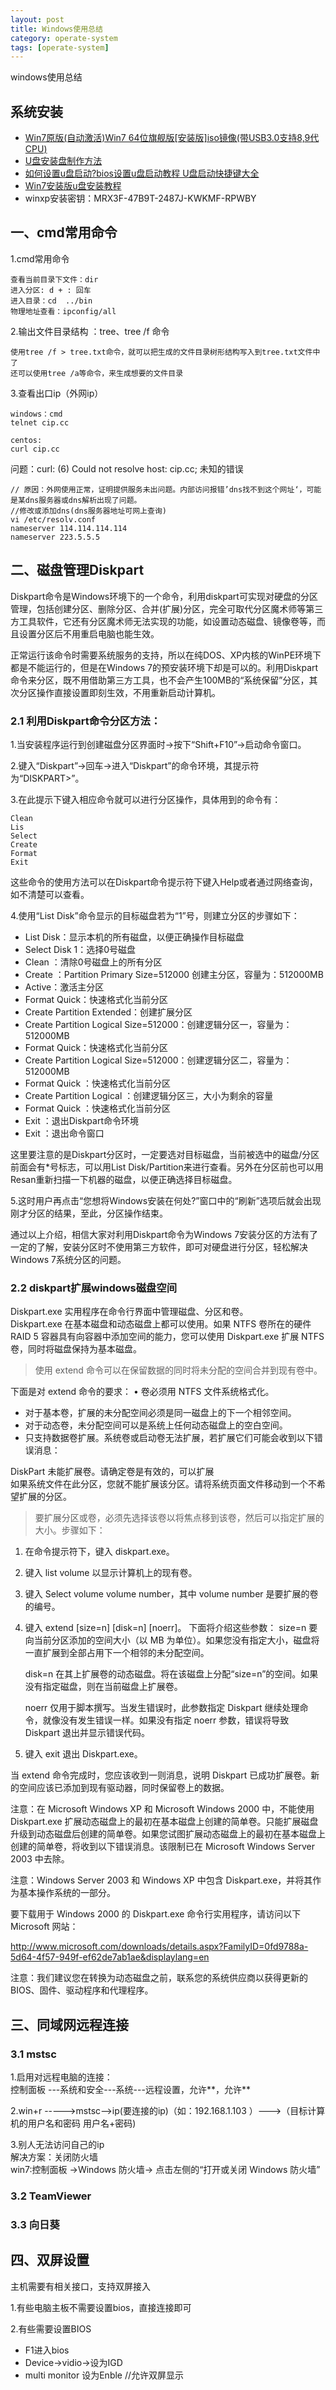 ```yaml
---
layout: post
title: Windows使用总结
category: operate-system
tags: [operate-system]
--- 
```


windows使用总结  

## 系统安装
- [Win7原版(自动激活)Win7 64位旗舰版[安装版]iso镜像(带USB3.0支持8,9代CPU)](http://www.winwin7.com/Win7QiJianBan/Win7AZB-3998.html)
- [U盘安装盘制作方法](http://www.winwin7.com/JC/AnZhuang-37.html)
- [如何设置u盘启动?bios设置u盘启动教程 U盘启动快捷键大全](http://www.winwin7.com/JC/AnZhuang-4.html)
- [Win7安装版u盘安装教程](http://www.winwin7.com/JC/AnZhuang-662.html)
- winxp安装密钥：MRX3F-47B9T-2487J-KWKMF-RPWBY

## 一、cmd常用命令
1.cmd常用命令  
```
查看当前目录下文件：dir
进入分区: d + : 回车  
进入目录：cd  ../bin  
物理地址查看：ipconfig/all
```
    
2.输出文件目录结构 ：tree、tree /f 命令   
```
使用tree /f > tree.txt命令，就可以把生成的文件目录树形结构写入到tree.txt文件中了
还可以使用tree /a等命令，来生成想要的文件目录
```

3.查看出口ip（外网ip）
``` 
windows：cmd 
telnet cip.cc

centos:
curl cip.cc
```

问题：curl: (6) Could not resolve host: cip.cc; 未知的错误
``` 
// 原因：外网使用正常，证明提供服务未出问题。内部访问报错’dns找不到这个网址‘，可能是某dns服务器或dns解析出现了问题。
//修改或添加dns(dns服务器地址可网上查询)
vi /etc/resolv.conf
nameserver 114.114.114.114
nameserver 223.5.5.5
```

## 二、磁盘管理Diskpart
Diskpart命令是Windows环境下的一个命令，利用diskpart可实现对硬盘的分区管理，包括创建分区、删除分区、合并(扩展)分区，完全可取代分区魔术师等第三方工具软件，它还有分区魔术师无法实现的功能，如设置动态磁盘、镜像卷等，而且设置分区后不用重启电脑也能生效。

正常运行该命令时需要系统服务的支持，所以在纯DOS、XP内核的WinPE环境下都是不能运行的，但是在Windows 7的预安装环境下却是可以的。利用Diskpart命令来分区，既不用借助第三方工具，也不会产生100MB的“系统保留”分区，其次分区操作直接设置即刻生效，不用重新启动计算机。

### 2.1 利用Diskpart命令分区方法：
1.当安装程序运行到创建磁盘分区界面时→按下“Shift+F10”→启动命令窗口。
    
2.键入“Diskpart”→回车→进入“Diskpart”的命令环境，其提示符为“DISKPART>”。
    
3.在此提示下键入相应命令就可以进行分区操作，具体用到的命令有：
```
Clean
Lis
Select
Create
Format
Exit
```

这些命令的使用方法可以在Diskpart命令提示符下键入Help或者通过网络查询，如不清楚可以查看。

4.使用“List Disk”命令显示的目标磁盘若为“1”号，则建立分区的步骤如下：
- List Disk：显示本机的所有磁盘，以便正确操作目标磁盘
- Select Disk 1：选择0号磁盘
- Clean ：清除0号磁盘上的所有分区
- Create ：Partition Primary Size=512000 创建主分区，容量为：512000MB
- Active：激活主分区
- Format Quick：快速格式化当前分区
- Create Partition Extended：创建扩展分区
- Create Partition Logical Size=512000：创建逻辑分区一，容量为：512000MB
- Format Quick：快速格式化当前分区
- Create Partition Logical Size=512000：创建逻辑分区二，容量为：512000MB
- Format Quick ：快速格式化当前分区
- Create Partition Logical ：创建逻辑分区三，大小为剩余的容量
- Format Quick ：快速格式化当前分区
- Exit ：退出Diskpart命令环境
- Exit ：退出命令窗口

这里要注意的是Diskpart分区时，一定要选对目标磁盘，当前被选中的磁盘/分区前面会有*号标志，可以用List Disk/Partition来进行查看。另外在分区前也可以用Resan重新扫描一下机器的磁盘，以便正确选择目标磁盘。

5.这时用户再点击“您想将Windows安装在何处?”窗口中的“刷新”选项后就会出现刚才分区的结果，至此，分区操作结束。

通过以上介绍，相信大家对利用Diskpart命令为Windows 7安装分区的方法有了一定的了解，安装分区时不使用第三方软件，即可对硬盘进行分区，轻松解决Windows 7系统分区的问题。

### 2.2 diskpart扩展windows磁盘空间
Diskpart.exe 实用程序在命令行界面中管理磁盘、分区和卷。    
Diskpart.exe 在基本磁盘和动态磁盘上都可以使用。如果 NTFS 卷所在的硬件 RAID 5 容器具有向容器中添加空间的能力，您可以使用 Diskpart.exe 扩展 NTFS 卷，同时将磁盘保持为基本磁盘。

> 使用 extend 命令可以在保留数据的同时将未分配的空间合并到现有卷中。

下面是对 extend 命令的要求： • 卷必须用 NTFS 文件系统格式化。
    
- 对于基本卷，扩展的未分配空间必须是同一磁盘上的下一个相邻空间。
- 对于动态卷，未分配空间可以是系统上任何动态磁盘上的空白空间。
- 只支持数据卷扩展。系统卷或启动卷无法扩展，若扩展它们可能会收到以下错误消息：

DiskPart 未能扩展卷。请确定卷是有效的，可以扩展       
如果系统文件在此分区，您就不能扩展该分区。请将系统页面文件移动到一个不希望扩展的分区。  

> 要扩展分区或卷，必须先选择该卷以将焦点移到该卷，然后可以指定扩展的大小。步骤如下：

1. 在命令提示符下，键入 diskpart.exe。

2. 键入 list volume 以显示计算机上的现有卷。

3. 键入 Select volume volume number，其中 volume number 是要扩展的卷的编号。

4. 键入 extend [size=n] [disk=n] [noerr]。 下面将介绍这些参数：
    size=n
    要向当前分区添加的空间大小（以 MB 为单位）。如果您没有指定大小，磁盘将一直扩展到全部占用下一个相邻的未分配空间。

    disk=n
    在其上扩展卷的动态磁盘。将在该磁盘上分配“size=n”的空间。如果没有指定磁盘，则在当前磁盘上扩展卷。

    noerr
    仅用于脚本撰写。当发生错误时，此参数指定 Diskpart 继续处理命令，就像没有发生错误一样。如果没有指定 noerr 参数，错误将导致 Diskpart 退出并显示错误代码。

5. 键入 exit 退出 Diskpart.exe。

当 extend 命令完成时，您应该收到一则消息，说明 Diskpart 已成功扩展卷。新的空间应该已添加到现有驱动器，同时保留卷上的数据。

注意：在 Microsoft Windows XP 和 Microsoft Windows 2000 中，不能使用 Diskpart.exe 扩展动态磁盘上的最初在基本磁盘上创建的简单卷。只能扩展磁盘升级到动态磁盘后创建的简单卷。如果您试图扩展动态磁盘上的最初在基本磁盘上创建的简单卷，将收到以下错误消息。该限制已在 Microsoft Windows Server 2003 中去除。 

注意：Windows Server 2003 和 Windows XP 中包含 Diskpart.exe，并将其作为基本操作系统的一部分。

要下载用于 Windows 2000 的 Diskpart.exe 命令行实用程序，请访问以下 Microsoft 网站：

http://www.microsoft.com/downloads/details.aspx?FamilyID=0fd9788a-5d64-4f57-949f-ef62de7ab1ae&displaylang=en

注意：我们建议您在转换为动态磁盘之前，联系您的系统供应商以获得更新的 BIOS、固件、驱动程序和代理程序。

## 三、同域网远程连接 
### 3.1 mstsc
1.启用对远程电脑的连接：  
控制面板 ---系统和安全---系统---远程设置，允许**，允许**
    
2.win+r ----->mstsc-->ip(要连接的ip)（如：192.168.1.103 ）--->（目标计算机的用户名和密码 用户名+密码)

3.别人无法访问自己的ip      
解决方案：关闭防火墙    
win7:控制面板 ->Windows 防火墙->  点击左侧的“打开或关闭 Windows 防火墙”

### 3.2 TeamViewer 

### 3.3 向日葵

## 四、双屏设置
主机需要有相关接口，支持双屏接入  

1.有些电脑主板不需要设置bios，直接连接即可

2.有些需要设置BIOS
- F1进入bios
- Device->vidio->设为IGD
- multi  monitor  设为Enble     //允许双屏显示
